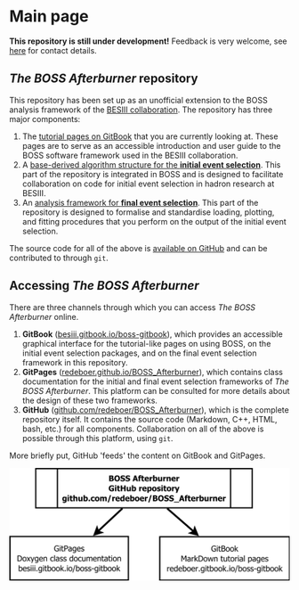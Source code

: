 # Main page

**This repository is still under development!**
Feedback is very welcome, see [here](https://besiii.gitbook.io/boss-gitbook/appendices/about) for contact details.

## _The BOSS Afterburner_ repository

This repository has been set up as an unofficial extension to the BOSS analysis framework of the [BESIII collaboration](http://bes3.ihep.ac.cn). The repository has three major components:

1. The [tutorial pages on GitBook](https://besiii.gitbook.io/boss-gitbook) that you are currently looking at. These pages are to serve as an accessible introduction and user guide to the BOSS software framework used in the BESIII collaboration.
2. A [base-derived algorithm structure for the **initial event selection**](https://redeboer.github.io/BOSS_Afterburner/group__BOSS.html). This part of the repository is integrated in BOSS and is designed to facilitate collaboration on code for initial event selection in hadron research at BESIII.
3. An [analysis framework for **final event selection**](https://redeboer.github.io/BOSS_Afterburner/group__BOSS__Afterburner.html). This part of the repository is designed to formalise and standardise loading, plotting, and fitting procedures that you perform on the output of the initial event selection.

The source code for all of the above is [available on GitHub](https://github.com/redeboer/BOSS_Afterburner) and can be contributed to through `git`.

## Accessing _The BOSS Afterburner_

There are three channels through which you can access _The BOSS Afterburner_ online.

1. **GitBook** \([besiii.gitbook.io/boss-gitbook](https://besiii.gitbook.io/boss-gitbook)\), which provides an accessible graphical interface for the tutorial-like pages on using BOSS, on the initial event selection packages, and on the final event selection framework in this repository.
2. **GitPages** \([redeboer.github.io/BOSS\_Afterburner](https://redeboer.github.io/BOSS_Afterburner/)\), which contains class documentation for the initial and final event selection frameworks of _The BOSS Afterburner_. This platform can be consulted for more details about the design of these two frameworks.
3. **GitHub** \([github.com/redeboer/BOSS\_Afterburner](https://github.com/redeboer/BOSS_Afterburner)\), which is the complete repository itself. It contains the source code \(Markdown, C++, HTML, bash, etc.\) for all components. Collaboration on all of the above is possible through this platform, using `git`.

More briefly put, GitHub 'feeds' the content on GitBook and GitPages.

![Means of accessing The BOSS Afterburner](gitbook/.gitbook/assets/boss_repository.png)
